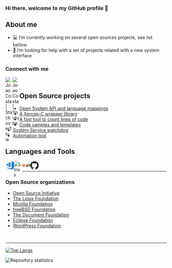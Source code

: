 ### Hi there, welcome to my GitHub profile  👋

<!--
**jmpcosta/jmpcosta** is a ✨ _special_ ✨ repository because its `README.md` (this file) appears on your GitHub profile.

Here are some ideas to get you started:
- 🌱 I’m currently learning ...
- 📫 How to reach me: ...
- 😄 Pronouns: ...
- ⚡ Fun fact: ...
- 💬 Ask me about System Architecture or System Programming 
-->

## About me
- :computer: I’m currently working on several open sources projects, see list bellow
- :eyes: I’m looking for help with a set of projects related with a new system interface

### Connect with me
[<img align="left" alt="Joao Costa | Stackoverflow" width="22px"  src="https://cdn.jsdelivr.net/npm/simple-icons@3.12.3/icons/stackoverflow.svg"/>][exchange]
[<img align="left" alt="Joao Costa | Youtube"       width="22px"  src="https://cdn.jsdelivr.net/npm/simple-icons@3.13.0/icons/youtube.svg"/>][youtube]

<br/>

## Open Source projects
- [Open System API and language mappings][osapi]
- [A Xerces-C wrapper library][ARTA]
- [A fast tool to count lines of code][LOC]
- [Code samples and templates][CODE]
- [System Service watchdog][SWATCHDOG]
- [Automation tool][MONKEY]

## Languages and Tools
[<img align="left" alt="Visual Studio Code" width="26px"  src="https://raw.githubusercontent.com/github/explore/80688e429a7d4ef2fca1e82350fe8e3517d3494d/topics/visual-studio-code/visual-studio-code.png"/>][vscode]
[<img align="left" alt="Linux" width="26px"  src="https://img.icons8.com/color/linux"/>][linux]
[<img align="left" alt="Linux" width="26px"  src="https://raw.githubusercontent.com/github/explore/80688e429a7d4ef2fca1e82350fe8e3517d3494d/topics/git/git.png"/>][git]
[<img align="left" alt="Linux" width="26px"  src="https://raw.githubusercontent.com/github/explore/78df643247d429f6cc873026c0622819ad797942/topics/github/github.png"/>][gh]

<!--
[<img align="left" alt="Oracle DB" width="26px"  src="https://icons8.com/icons/set/oracle"/>][oracledb]
-->

<br/>

---

### Open Source organizations
- [Open Source Initiative][osi]
- [The Linux Foundation][lxfond]
- [Mozilla Foundation][mozfond]
- [freeBSD Foundation][fbsdfond]
- [The Document Foundation][libre]
- [Eclipse Foundation][eclipse]
- [WordPress Foundation][wordpress]
<br/>

---

[![Top Langs](https://github-readme-stats.vercel.app/api/top-langs/?username=jmpcosta&langs_count=10)](https://github.com/anuraghazra/github-readme-stats)

<img align="left" alt="Repository statistics" src="https://github-readme-stats.vercel.app/api?username=jmpcosta&show_icons=true&hide_border=true&count_private=true&hide_title=true&hide=prs&theme=dracula" />



[osapi]:     https://github.com/os-api
[linkedin]:  https://pt.linkedin.com/in/jmpcosta
[exchange]:  https://stackexchange.com/users/16625488/joao-costa
[vscode]:    https://code.visualstudio.com
[oracledb]:  https://www.oracle.com/database
[linux]:     https://www.linux.org
[git]:       https://git-scm.com
[gh]:        https://github.com
[youtube]:   https://www.youtube.com/channel/UCK2eyRc_x0mvKEOJUoGK8tA

[osi]:       https://opensource.org/
[lxfond]:    https://www.linuxfoundation.org
[mozfond]:   https://foundation.mozilla.org
[fbsdfond]:  https://freebsdfoundation.org/
[libre]:     https://www.documentfoundation.org
[eclipse]:   https://www.eclipse.org
[wordpress]: https://wordpressfoundation.org

[ARTA]:      https://github.com/jmpcosta/arta
[LOC]:       https://github.com/jmpcosta/loc
[CODE]:      https://github.com/jmpcosta/code
[SWATCHDOG]: https://github.com/jmpcosta/swatchdog
[MONKEY]:    https://github.com/jmpcosta/monkey
